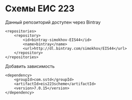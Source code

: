 # Схемы ЕИС 223 

Данный репозиторий доступен через Bintray
```
<repositories>
    <repository>
        <id>bintray-simokhov-EIS44</id>
        <name>bintray</name>
        <url>http://dl.bintray.com/simokhov/EIS44</url>
    </repository>
</repositories>
```

Добавить зависимость
```
<dependency>
    <groupId>com.sstd</groupId>
    <artifactId>eis223scheme</artifactId>
    <version>7.0.15</version>
</dependency>
```
